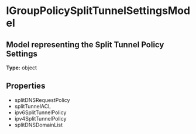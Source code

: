# IGroupPolicySplitTunnelSettingsModel

## Model representing the Split Tunnel Policy Settings

**Type:** object

## Properties
* splitDNSRequestPolicy
* splitTunnelACL
* ipv6SplitTunnelPolicy
* ipv4SplitTunnelPolicy
* splitDNSDomainList
